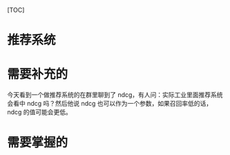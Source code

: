 [TOC]

# 推荐系统





# 需要补充的

今天看到一个做推荐系统的在群里聊到了 ndcg，有人问：实际工业里面推荐系统会看中 ndcg 吗？然后他说 ndcg 也可以作为一个参数，如果召回率低的话，ndcg 的值可能会更低。






# 需要掌握的
